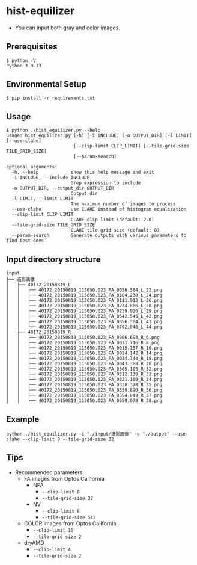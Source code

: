 # hist-equilizer

- You can input both gray and color images.

## Prerequisites

```
$ python -V
Python 3.9.13
```

## Environmental Setup

```
$ pip install -r requirements.txt
```

## Usage

```
$ python .\hist_equilizer.py --help
usage: hist_equilizer.py [-h] [-i INCLUDE] [-o OUTPUT_DIR] [-l LIMIT] [--use-clahe]
                         [--clip-limit CLIP_LIMIT] [--tile-grid-size TILE_GRID_SIZE]
                         [--param-search]

optional arguments:
  -h, --help            show this help message and exit
  -i INCLUDE, --include INCLUDE
                        Grep expression to include
  -o OUTPUT_DIR, --output_dir OUTPUT_DIR
                        Output dir
  -l LIMIT, --limit LIMIT
                        The maximum number of images to process
  --use-clahe           Use CLAHE instead of histogram equalization
  --clip-limit CLIP_LIMIT
                        CLAHE clip limit (default: 2.0)
  --tile-grid-size TILE_GRID_SIZE
                        CLAHE tile grid size (default: 8)
  --param-search        Generate outputs with various parameters to find best ones
```

## Input directory structure

```
input
├── 造影画像
│   ├── 40172_20150819_L
│   │   ├── 40172_20150819_115050.023_FA_0056.584_L_22.png
│   │   ├── 40172_20150819_115050.023_FA_0104.230_L_24.png
│   │   ├── 40172_20150819_115050.023_FA_0111.913_L_26.png
│   │   ├── 40172_20150819_115050.023_FA_0234.866_L_28.png
│   │   ├── 40172_20150819_115050.023_FA_0239.926_L_29.png
│   │   ├── 40172_20150819_115050.023_FA_0642.545_L_42.png
│   │   ├── 40172_20150819_115050.023_FA_0656.304_L_43.png
│   │   └── 40172_20150819_115050.023_FA_0702.046_L_44.png
│   ├── 40172_20150819_R
│   │   ├── 40172_20150819_115050.023_FA_0006.693_R_6.png
│   │   ├── 40172_20150819_115050.023_FA_0011.716_R_8.png
│   │   ├── 40172_20150819_115050.023_FA_0015.157_R_10.png
│   │   ├── 40172_20150819_115050.023_FA_0024.142_R_14.png
│   │   ├── 40172_20150819_115050.023_FA_0034.744_R_18.png
│   │   ├── 40172_20150819_115050.023_FA_0043.388_R_20.png
│   │   ├── 40172_20150819_115050.023_FA_0305.105_R_32.png
│   │   ├── 40172_20150819_115050.023_FA_0312.130_R_33.png
│   │   ├── 40172_20150819_115050.023_FA_0321.169_R_34.png
│   │   ├── 40172_20150819_115050.023_FA_0338.378_R_35.png
│   │   ├── 40172_20150819_115050.023_FA_0359.890_R_36.png
│   │   ├── 40172_20150819_115050.023_FA_0554.849_R_37.png
│   │   └── 40172_20150819_115050.023_FA_0559.078_R_38.png
```

## Example

```
python ./hist_equilizer.py -i "./input/造影画像" -o "./output" --use-clahe --clip-limit 8 --tile-grid-size 32
```

## Tips

- Recommended parameters
  - FA images from Optos California
    - NPA
      - `--clip-limit 8`
      - `--tile-grid-size 32`
    - NV
      - `--clip-limit 8`
      - `--tile-grid-size 512`
  - COLOR images from Optos California
    - `--clip-limit 10`
    - `--tile-grid-size 2`
  - dryAMD
    - `--clip-limit 4`
    - `--tile-grid-size 2`
